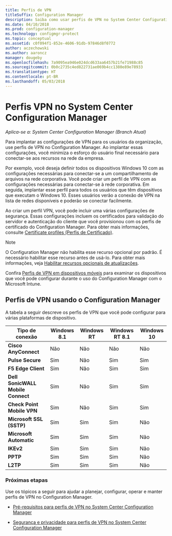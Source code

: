 ```yaml
---
title: Perfis de VPN
titleSuffix: Configuration Manager
description: Saiba como usar perfis de VPN no System Center Configuration Manager para implantar as configurações de VPN para usuários em sua organização.
ms.date: 04/10/2018
ms.prod: configuration-manager
ms.technology: configmgr-protect
ms.topic: conceptual
ms.assetid: c0f094f1-852e-4606-91db-97846d8f0772
author: aczechowski
ms.author: aaroncz
manager: dougeby
ms.openlocfilehash: 7a9095ea946e024dcd633aa6457b21fe71988c85
ms.sourcegitcommit: 0b0c2735c4ed822731ae069b4cc1380e89e78933
ms.translationtype: HT
ms.contentlocale: pt-BR
ms.lasthandoff: 05/03/2018
---
```

# <a name="vpn-profiles-in-system-center-configuration-manager"></a>Perfis VPN no System Center Configuration Manager

*Aplica-se a: System Center Configuration Manager (Branch Atual)*

<!--1283610-->
Para implantar as configurações de VPN para os usuários da organização, use perfis de VPN no Configuration Manager. Ao implantar essas configurações, você minimiza o esforço do usuário final necessário para conectar-se aos recursos na rede da empresa.  

 Por exemplo, você deseja definir todos os dispositivos Windows 10 com as configurações necessárias para conectar-se a um compartilhamento de arquivos na rede corporativa. Você pode criar um perfil de VPN com as configurações necessárias para conectar-se à rede corporativa. Em seguida, implantar esse perfil para todos os usuários que têm dispositivos que executam o Windows 10. Esses usuários verão a conexão de VPN na lista de redes disponíveis e poderão se conectar facilmente.  

 Ao criar um perfil VPN, você pode incluir uma várias configurações de segurança. Essas configurações incluem os certificados para validação do servidor e autenticação do cliente que você provisionou com os perfis de certificado do Configuration Manager. Para obter mais informações, consulte [Certificate profiles (Perfis de Certificado)](introduction-to-certificate-profiles.md).  

> [!Note]  
> O Configuration Manager não habilita esse recurso opcional por padrão. É necessário habilitar esse recurso antes de usá-lo. Para obter mais informações, veja [Habilitar recursos opcionais de atualizações](/sccm/core/servers/manage/install-in-console-updates#bkmk_options).<!--505213-->  


 Confira [Perfis de VPN em dispositivos móveis](/sccm/mdm/deploy-use/create-vpn-profiles) para examinar os dispositivos que você pode configurar durante o uso do Configuration Manager com o Microsoft Intune.  

## <a name="vpn-profiles-when-using-configuration-manager"></a>Perfis de VPN usando o Configuration Manager  
 A tabela a seguir descreve os perfis de VPN que você pode configurar para várias plataformas de dispositivo.  

|Tipo de conexão|Windows 8.1|Windows RT|Windows RT 8.1|Windows 10|  
|---------------------|-----------------|----------------|--------------------|----------------|  
|**Cisco AnyConnect**|Não|Não|Não|Não|  
|**Pulse Secure**|Sim|Não|Sim|Sim|  
|**F5 Edge Client**|Sim|Não|Sim|Sim|  
|**Dell SonicWALL Mobile Connect**|Sim|Não|Sim|Sim|  
|**Check Point Mobile VPN**|Sim|Não|Sim|Sim|  
|**Microsoft SSL (SSTP)**|Sim|Sim|Sim|Não|  
|**Microsoft Automatic**|Sim|Sim|Sim|Não|  
|**IKEv2**|Sim|Sim|Sim|Não|  
|**PPTP**|Sim|Sim|Sim|Não|  
|**L2TP**|Sim|Sim|Sim|Não|  

### <a name="next-steps"></a>Próximas etapas  
 Use os tópicos a seguir para ajudar a planejar, configurar, operar e manter perfis de VPN no Configuration Manager.  

-   [Pré-requisitos para perfis de VPN no System Center Configuration Manager](../plan-design/prerequisites-for-wifi-vpn-profiles.md)  

-   [Segurança e privacidade para perfis de VPN no System Center Configuration Manager](../plan-design/security-and-privacy-for-wifi-vpn-profiles.md)
